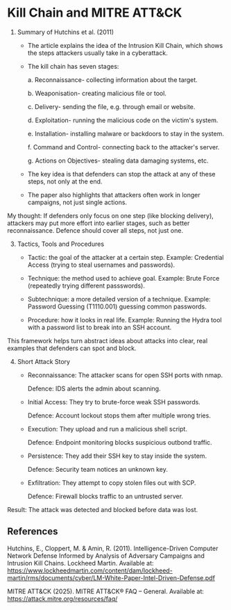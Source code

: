 # Kill Chain and MITRE ATT&CK 

1. Summary of Hutchins et al. (2011)
   - The article explains the idea of the Intrusion Kill Chain, which shows the steps attackers usually take in a cyberattack.
   - The kill chain has seven stages:
     
     a. Reconnaissance- collecting information about the target.
     
     b. Weaponisation- creating malicious file or tool.
     
     c. Delivery- sending the file, e.g. through email or website.
     
     d. Exploitation- running the malicious code on the victim's system.

     e. Installation- installing malware or backdoors to stay in the system.

     f. Command and Control- connecting back to the attacker's server.

     g. Actions on Objectives- stealing data damaging systems, etc.
     
   - The key idea is that defenders can stop the attack at any of these steps, not only at the end.
 
   - The paper also highlights that attackers often work in longer campaigns, not just single actions.

My thought: If defenders only focus on one step (like blocking delivery), attackers may put more effort into earlier stages, such as better reconnaissance. Defence should cover all steps, not just one.

3. Tactics, Tools and Procedures
     - Tactic: the goal of the attacker at a certain step. Example: Credential Access (trying to steal usernames and passwords).
       
     - Technique: the method used to achieve goal. Example: Brute Force (repeatedly trying different passswords).
    
     - Subtechnique: a more detailed version of a technique. Example: Password Guessing (T1110.001) guessing common passwords.
    
     - Procedure: how it looks in real life. Example: Running the Hydra tool with a password list to break into an SSH account.

This framework helps turn abstract ideas about attacks into clear, real examples that defenders can spot and block.

4. Short Attack Story
   - Reconnaissance: The attacker scans for open SSH ports with nmap.

     Defence: IDS alerts the admin about scanning.
     
   - Initial Access: They try to brute-force weak SSH passwords.

     Defence: Account lockout stops them after multiple wrong tries.

   - Execution: They upload and run a malicious shell script.

     Defence: Endpoint monitoring blocks suspicious outbond traffic.

   - Persistence: They add their SSH key to stay inside the system.

     Defence: Security team notices an unknown key.

   - Exfiltration: They attempt to copy stolen files out with SCP.
  
     Defence: Firewall blocks traffic to an untrusted server.

  Result: The attack was detected and blocked before data was lost.

## References

Hutchins, E., Cloppert, M. & Amin, R. (2011). Intelligence-Driven Computer Network Defense Informed by Analysis of Adversary Campaigns and Intrusion Kill Chains. Lockheed Martin. Available at: https://www.lockheedmartin.com/content/dam/lockheed-martin/rms/documents/cyber/LM-White-Paper-Intel-Driven-Defense.pdf

MITRE ATT&CK (2025). MITRE ATT&CK® FAQ – General. Available at: https://attack.mitre.org/resources/faq/

   
   

